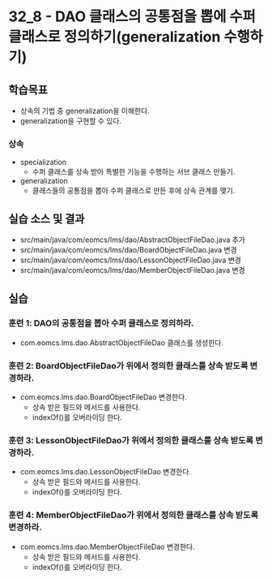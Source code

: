 # 32_8 - DAO 클래스의 공통점을 뽑에 수퍼 클래스로 정의하기(generalization 수행하기)

## 학습목표

- 상속의 기법 중 generalization을 이해한다.
- generalization을 구현할 수 있다.

### 상속

- specialization
  - 수퍼 클래스를 상속 받아 특별한 기능을 수행하는 서브 클래스 만들기.
- generalization
  - 클래스들의 공통점을 뽑아 수퍼 클래스로 만든 후에 상속 관계를 맺기.
 

## 실습 소스 및 결과

- src/main/java/com/eomcs/lms/dao/AbstractObjectFileDao.java 추가
- src/main/java/com/eomcs/lms/dao/BoardObjectFileDao.java 변경
- src/main/java/com/eomcs/lms/dao/LessonObjectFileDao.java 변경
- src/main/java/com/eomcs/lms/dao/MemberObjectFileDao.java 변경

## 실습  

### 훈련 1: DAO의 공통점을 뽑아 수퍼 클래스로 정의하라.

- com.eomcs.lms.dao.AbstractObjectFileDao 클래스를 생성한다.

### 훈련 2: BoardObjectFileDao가 위에서 정의한 클래스를 상속 받도록 변경하라.

- com.eomcs.lms.dao.BoardObjectFileDao 변경한다.
  - 상속 받은 필드와 메서드를 사용한다.
  - indexOf()를 오버라이딩 한다.

### 훈련 3: LessonObjectFileDao가 위에서 정의한 클래스를 상속 받도록 변경하라.

- com.eomcs.lms.dao.LessonObjectFileDao 변경한다.
  - 상속 받은 필드와 메서드를 사용한다.
  - indexOf()를 오버라이딩 한다.

### 훈련 4: MemberObjectFileDao가 위에서 정의한 클래스를 상속 받도록 변경하라.

- com.eomcs.lms.dao.MemberObjectFileDao 변경한다.
  - 상속 받은 필드와 메서드를 사용한다.
  - indexOf()를 오버라이딩 한다.





  
  